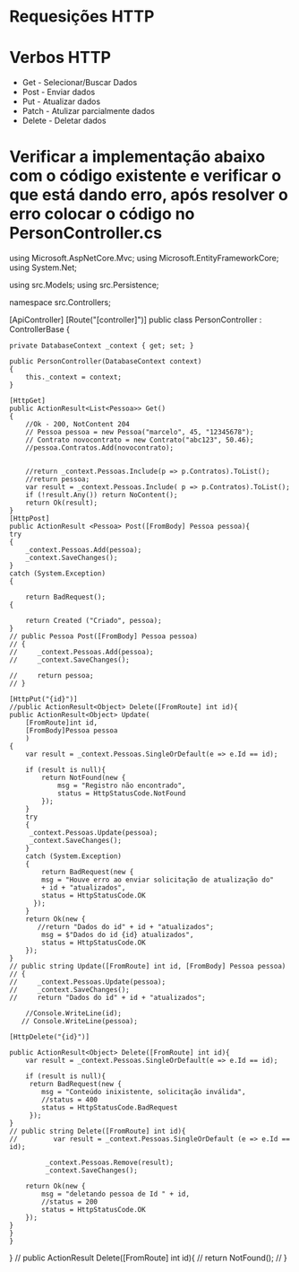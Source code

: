 # Requesições HTTP

# Verbos HTTP
- Get - Selecionar/Buscar Dados
- Post - Enviar dados
- Put - Atualizar dados
- Patch - Atulizar parcialmente dados
- Delete - Deletar dados




# Verificar a implementação abaixo com o código existente e verificar o que está dando erro, após  resolver o erro colocar o código no PersonController.cs 

using Microsoft.AspNetCore.Mvc;
using Microsoft.EntityFrameworkCore;
using System.Net;

using src.Models;
using src.Persistence;

namespace src.Controllers;

[ApiController]
[Route("[controller]")]
public class PersonController : ControllerBase
{

    private DatabaseContext _context { get; set; }

    public PersonController(DatabaseContext context)
    {
        this._context = context;
    }

    [HttpGet]
    public ActionResult<List<Pessoa>> Get()
    {
        //Ok - 200, NotContent 204
        // Pessoa pessoa = new Pessoa("marcelo", 45, "12345678");
        // Contrato novocontrato = new Contrato("abc123", 50.46);
        //pessoa.Contratos.Add(novocontrato);
        

        //return _context.Pessoas.Include(p => p.Contratos).ToList();
        //return pessoa;
        var result = _context.Pessoas.Include( p => p.Contratos).ToList();
        if (!result.Any()) return NoContent();
        return Ok(result);
    }
    [HttpPost]
    public ActionResult <Pessoa> Post([FromBody] Pessoa pessoa){
    try
    {
        _context.Pessoas.Add(pessoa);
        _context.SaveChanges();   
    }
    catch (System.Exception)
    {
        
        return BadRequest();
    {
        
        return Created ("Criado", pessoa);
    }
    // public Pessoa Post([FromBody] Pessoa pessoa)
    // {
    //     _context.Pessoas.Add(pessoa);
    //     _context.SaveChanges();

    //     return pessoa;
    // }
    
    [HttpPut("{id}")]
    //public ActionResult<Object> Delete([FromRoute] int id){
    public ActionResult<Object> Update(
        [FromRoute]int id, 
        [FromBody]Pessoa pessoa
        )
    {
        var result = _context.Pessoas.SingleOrDefault(e => e.Id == id);
        
        if (result is null){
            return NotFound(new {
                msg = "Registro não encontrado",
                status = HttpStatusCode.NotFound
            });
        }
        try
        {
         _context.Pessoas.Update(pessoa);
         _context.SaveChanges();
        }
        catch (System.Exception)
        {
            return BadRequest(new {
            msg = "Houve erro ao enviar solicitação de atualização do" 
            + id + "atualizados",
            status = HttpStatusCode.OK
          }); 
        }
        return Ok(new {
           //return "Dados do id" + id + "atualizados";
            msg = $"Dados do id {id} atualizados",
            status = HttpStatusCode.OK
        });
    }
    // public string Update([FromRoute] int id, [FromBody] Pessoa pessoa)
    // {
    //     _context.Pessoas.Update(pessoa);
    //     _context.SaveChanges();
    //     return "Dados do id" + id + "atualizados";

        //Console.WriteLine(id);
       // Console.WriteLine(pessoa);
    
    [HttpDelete("{id}")]

    public ActionResult<Object> Delete([FromRoute] int id){
        var result = _context.Pessoas.SingleOrDefault(e => e.Id == id);

        if (result is null){
         return BadRequest(new {
            msg = "Conteúdo inixistente, solicitação inválida",
            //status = 400
            status = HttpStatusCode.BadRequest
         });
    }
    // public string Delete([FromRoute] int id){
    //         var result = _context.Pessoas.SingleOrDefault (e => e.Id == id);

             _context.Pessoas.Remove(result);
             _context.SaveChanges();
        
        return Ok(new {
            msg = "deletando pessoa de Id " + id,
            //status = 200
            status = HttpStatusCode.OK
        });
    }
    }
    }
}
    // public ActionResult Delete([FromRoute] int id){
    //     return NotFound();
    // }
    


